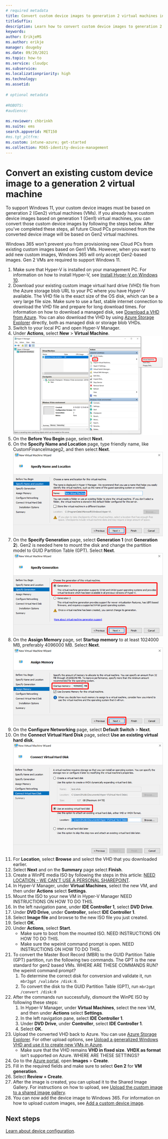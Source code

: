 ```yaml
---
# required metadata
title: Convert custom device images to generation 2 virtual machines in Windows 365
titleSuffix:
description: Learn how to convert custom device images to generation 2 virtual machines in Windows 365.
keywords:
author: ErikjeMS 
ms.author: erikje
manager: dougeby
ms.date: 09/20/2021
ms.topic: how-to
ms.service: cloudpc
ms.subservice:
ms.localizationpriority: high
ms.technology:
ms.assetid: 

# optional metadata

#ROBOTS:
#audience:

ms.reviewer: chbrinkh
ms.suite: ems
search.appverid: MET150
#ms.tgt_pltfrm:
ms.custom: intune-azure; get-started
ms.collection: M365-identity-device-management
---
```


# Convert an existing custom device image to a generation 2 virtual machine

To support Windows 11, your custom device images must be based on generation 2 (Gen2) virtual machines (VMs). If you already have custom device images based on generation 1 (Gen1) virtual machines, you can convert those custom device images by following the steps below. After you've completed these steps, all future Cloud PCs provisioned from the converted device image will be based on Gen2 virtual machines.

Windows 365 won't prevent you from provisioning new Cloud PCs from existing custom images based on Gen1 VMs. However, when you want to add new custom images, Windows 365 will only accept Gen2-based images. Gen 2 VMs are required to support Windows 11.

1. Make sure that Hyper-V is installed on your management PC. For information on how to install Hyper-V, see [Install Hyper-V on Windows 10](/virtualization/hyper-v-on-windows/quick-start/enable-hyper-v).
2. Download your existing custom image virtual hard drive (VHD) file from the Azure storage blob URL to your PC where you have Hyper-V available.
    The VHD file is the exact size of the OS disk, which can be a very large file size. Make sure to use a fast, stable internet connection to download the VHD file and prepare for long download times.
    For information on how to download a managed disk, see [Download a VHD from Azure](/azure/virtual-machines/windows/download-vhd#generate-download-url).
    You can also download the VHD by using [Azure Storage Explorer](https://azure.microsoft.com/features/storage-explorer/) directly, both as managed disk or storage blob VHDs.
3. Switch to your local PC and open Hyper-V Manager.
4. Under **Actions**, select **New** > **Virtual Machine**.
    ![Screenshot of Hyper-V create vm](./media/device-images-convert-gen2/create-vm.png)
5. On the **Before You Begin** page, select **Next**.
6. On the **Specify Name and Location** page, type friendly name, like CustomFinanceImageg2, and then select **Next**.
    ![Screenshot of Hyper-V specify name](./media/device-images-convert-gen2/specify-name.png)
7. On the **Specify Generation** page, select **Generation 1** (not **Generation 2**). Gen2 is needed here to mount the disk and change the partition model to GUID Partition Table (GPT). Select **Next**.
    ![Screenshot of Specify Generation page](./media/device-images-convert-gen2/specify-generation.png)
8. On the **Assign Memory** page, set **Startup memory** to at least 1024000 MB, preferably 4096000 MB. Select **Next**.
    ![Screenshot of Hyper-V assign memory](./media/device-images-convert-gen2/assign-memory.png)
9. On the **Configure Networking** page, select **Default Switch** > **Next**.
10. On the **Connect Virtual Hard Disk** page, select **Use an existing virtual hard disk**.
    ![Screenshot of connect virtual hard disk page](./media/device-images-convert-gen2/connect-virtual-hard-disk.png)
11. For **Location**, select **Browse** and select the VHD that you downloaded earlier.
12. Select **Next** and on the **Summary** page select **Finish**.
13. Create a WinPE media ISO by following the steps in this article: [NEED LOCATION - WE CAN'T USE A PERSONAL SHAREPOINT]().
14. In Hyper-V Manager, under **Virtual Machines**, select the new VM, and then under **Actions** select **Settings**.
15. Mount the ISO to your new VM in Hyper-V Manager NEED INSTRUCTIONS ON HOW TO DO THIS.
16. In the left navigation pane, under **IDE Controller 1**, select **DVD Drive**.
17. Under **DVD Drive**, under **Controller**, select **IDE Controller 1**.
18. Select **Image file** and browse to the new ISO file you just created.
19. Select **OK**.
20. Under **Actions**, select **Start**.
    - Make sure to boot from the mounted ISO. NEED INSTRUCTIONS ON HOW TO DO THIS.
    - Make sure the wpeinit command prompt is open. NEED INSTRUCTIONS ON HOW TO DO THIS.
21. To convert the Master Boot Record (MBR) to the GUID Partition Table (GPT) partition, run the following two commands. The GPT is the new standard for gen2 based VMs. WHERE ARE THESE COMMANDS RUN? the wpeinit command prompt?
    1. To determine the correct disk for conversion and validate it, run ````mbr2gpt /validate /disk:0````.
    2. To convert the disk to the GUID Partition Table (GPT), run ````mbr2gpt /convert /disk:0````
22. After the commands run successfully, dismount the WinPE ISO by following these steps:
    1. In Hyper-V Manager, under **Virtual Machines**, select the new VM, and then under **Actions** select **Settings**.
    2. In the left navigation pane, select **IDE Controller 1**.
    3. Under **DVD Drive**, under **Controller**, select **IDE Controller 1**.
    4. Select **OK**.
23. Upload the converted VHD back to Azure. You can use [Azure Storage Explorer](https://azure.microsoft.com/features/storage-explorer/). For other upload options, see [Upload a generalized Windows VHD and use it to create new VMs in Azure](/azure/virtual-machines/windows/upload-generalized-managed).
    - Make sure that the VHD remains **VHD in fixed size**. **VHDX as format** isn’t supported on Azure. WHERE ARE THESE SETTINGS?
24. Go to the [Azure portal](https://portal.azure.com), open **Images** > **Create**.
25. Fill in the required fields and make sure to select **Gen 2** for **VM generation**.
26. Select **Review + Create**.
27. After the image is created, you can upload it to the Shared Image Gallery. For instructions on how to upload, see [Upload the custom image to a shared image gallery](/azure/lab-services/upload-custom-image-shared-image-gallery#upload-the-custom-image-to-a-shared-image-gallery).
28. You can now add the device image to Windows 365. For information on how to upload custom images, see [Add a custom device image](add-device-images.md#add-custom-device-image).

<!-- ########################## -->
## Next steps

[Learn about device configuration](device-configuration.md).
